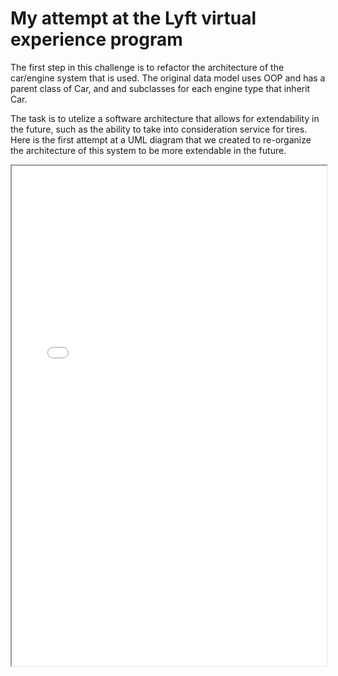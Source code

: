 # My attempt at the Lyft virtual experience program
The first step in this challenge is to refactor the architecture of the car/engine system that is used. The original data model uses OOP and has a parent class of Car, and and subclasses for each engine type that inherit Car. 

The task is to utelize a software architecture that allows for extendability in the future, such as the ability to take into consideration service for tires.
Here is the first attempt at a UML diagram that we created to re-organize the architecture of this system to be more extendable in the future. 

<iframe width="100%" height="800" src="./documentation/Model Answer - Diagram.pdf">
